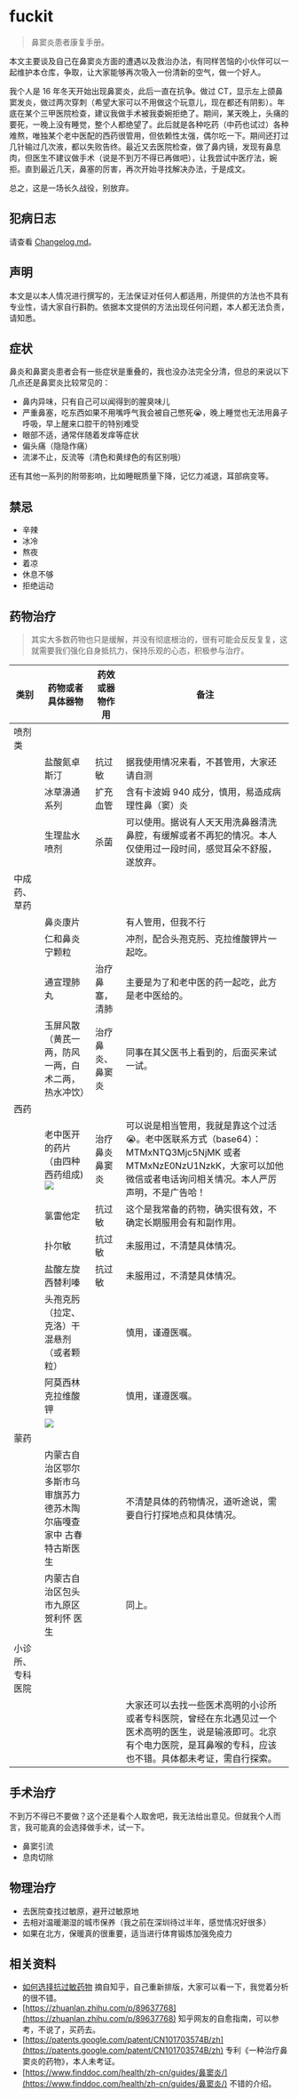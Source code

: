 # fuckit

> 鼻窦炎患者康复手册。

本文主要谈及自己在鼻窦炎方面的遭遇以及救治办法，有同样苦恼的小伙伴可以一起维护本仓库，争取，让大家能够再次吸入一份清新的空气，做一个好人。

我个人是 16 年冬天开始出现鼻窦炎，此后一直在抗争。做过 CT，显示左上颌鼻窦发炎，做过两次穿刺（希望大家可以不用做这个玩意儿，现在都还有阴影）。年底在某个三甲医院检查，建议我做手术被我委婉拒绝了。期间，某天晚上，头痛的要死，一晚上没有睡觉，整个人都绝望了。此后就是各种吃药（中药也试过）各种难熬，唯独某个老中医配的西药很管用，但依赖性太强，偶尔吃一下。期间还打过几针输过几次液，都以失败告终。最近又去医院检查，做了鼻内镜，发现有鼻息肉，但医生不建议做手术（说是不到万不得已再做吧），让我尝试中医疗法，婉拒。直到最近几天，鼻塞的厉害，再次开始寻找解决办法，于是成文。

总之，这是一场长久战役，别放弃。

## 犯病日志

请查看 [Changelog.md](https://github.com/i0Ek3/fuckit/blob/master/Changelog.md)。

## 声明

本文是以本人情况进行撰写的，无法保证对任何人都适用，所提供的方法也不具有专业性，请大家自行斟酌。依据本文提供的方法出现任何问题，本人都无法负责，请知悉。

## 症状

鼻炎和鼻窦炎患者会有一些症状是重叠的，我也没办法完全分清，但总的来说以下几点还是鼻窦炎比较常见的：

- 鼻内异味，只有自己可以闻得到的腥臭味儿
- 严重鼻塞，吃东西如果不用嘴呼气我会被自己憋死😭，晚上睡觉也无法用鼻子呼吸，早上醒来口腔干的特别难受
- 眼部不适，通常伴随着发痒等症状
- 偏头痛（隐隐作痛）
- 流涕不止，反流等（清色和黄绿色的有区别哦）

还有其他一系列的附带影响，比如睡眠质量下降，记忆力减退，耳部病变等。

## 禁忌

- 辛辣
- 冰冷
- 熬夜
- 着凉
- 休息不够
- 拒绝运动

## 药物治疗

> 其实大多数药物也只是缓解，并没有彻底根治的，很有可能会反反复复，这就需要我们强化自身抵抗力，保持乐观的心态，积极参与治疗。

| 类别       | 药物或者具体器物                                                                                           | 药效或器物作用  | 备注                                                                                                        |
| -------- | -------------------------------------------------------------------------------------------------- | -------- | --------------------------------------------------------------------------------------------------------- |
| 喷剂类      |                                                                                                    |          |                                                                                                           |
|          | 盐酸氮卓斯汀                                                                                             | 抗过敏      | 据我使用情况来看，不甚管用，大家还请自测                                                                                      |
|          | 冰草濞通系列                                                                                             | 扩充血管     | 含有卡波姆 940 成分，慎用，易造成病理性鼻（窦）炎                                                                               |
|          | 生理盐水喷剂                                                                                             | 杀菌       | 可以使用。据说有人天天用洗鼻器清洗鼻腔，有缓解或者不再犯的情况。本人仅使用过一段时间，感觉耳朵不舒服，遂放弃。                                                   |
| 中成药、草药   |                                                                                                    |          |                                                                                                           |
|          | 鼻炎康片                                                                                               |          | 有人管用，但我不行                                                                                                 |
|          | 仁和鼻炎宁颗粒                                                                                            |          | 冲剂，配合头孢克肟、克拉维酸钾片一起吃。                                                                                      |
|          | 通宣理肺丸                                                                                              | 治疗鼻塞，清肺  | 主要是为了和老中医的药一起吃，此方是老中医给的。                                                                                  |
|          | 玉屏风散（黄芪一两，防风一两，白术二两，热水冲饮）                                                                          | 治疗鼻炎、鼻窦炎 | 同事在其父医书上看到的，后面买来试一试。                                                                                      |
| 西药       |                                                                                                    |          |                                                                                                           |
|          | 老中医开的药片（由四种西药组成)![](https://cdn.jsdelivr.net/gh/i0Ek3/apichost@main/fuckit/drugs.1e9l5h1jj8ww.jpg) | 治疗鼻炎鼻窦炎  | 可以说是相当管用，我就是靠这个过活😭。老中医联系方式（base64）：MTMxNTQ3Mjc5NjMK 或者 MTMxNzE0NzU1NzkK，大家可以加他微信或者电话询问相关情况。本人严厉声明，不是广告哈！ |
|          | 氯雷他定                                                                                               | 抗过敏      | 这个是我常备的药物，确实很有效，不确定长期服用会有和副作用。                                                                            |
|          | 扑尔敏                                                                                                | 抗过敏      | 未服用过，不清楚具体情况。                                                                                             |
|          | 盐酸左旋西替利嗪                                                                                           | 抗过敏      | 未服用过，不清楚具体情况。                                                                                             |
|          | 头孢克肟（拉定、克洛）干混悬剂（或者颗粒）                                                                              |          | 慎用，谨遵医嘱。                                                                                                  |
|          | 阿莫西林克拉维酸钾                                                                                          |          | 慎用，谨遵医嘱。                                                                                                  |
|          | ![](https://cdn.jsdelivr.net/gh/i0Ek3/apichost@main/fuckit/medical.3ivd84rw8c5c.jpg)               |          |                                                                                                           |
| 蒙药       |                                                                                                    |          |                                                                                                           |
|          | 内蒙古自治区鄂尔多斯市乌审旗苏力德苏木陶尔庙嘎查家中 古春特古斯医生                                                                 |          | 不清楚具体的药物情况，道听途说，需要自行打探地点和具体情况。                                                                            |
|          | 内蒙古自治区包头市九原区 贺利怀 医生                                                                                |          | 同上。                                                                                                       |
| 小诊所、专科医院 |                                                                                                    |          |                                                                                                           |
|          |                                                                                                    |          | 大家还可以去找一些医术高明的小诊所或者专科医院，曾经在东北遇见过一个医术高明的医生，说是输液即可。北京有个电力医院，是耳鼻喉的专科，应该也不错。具体都未考证，需自行探索。                     |

## 手术治疗

不到万不得已不要做？这个还是看个人取舍吧，我无法给出意见。但就我个人而言，我可能真的会选择做手术，试一下。

- 鼻窦引流
- 息肉切除

## 物理治疗

- 去医院查找过敏原，避开过敏原地
- 去相对温暖潮湿的城市保养（我之前在深圳待过半年，感觉情况好很多）
- 如果在北方，保暖真的很重要，适当进行体育锻炼加强免疫力

## 相关资料

- [如何选择抗过敏药物](./docs/how-to-choose-antiallergic-drugs.pdf) 摘自知乎，自己重新排版，大家可以看一下，我觉着分析的很不错。
- [https://zhuanlan.zhihu.com/p/89637768](https://zhuanlan.zhihu.com/p/89637768) 知乎网友的自愈指南，可以参考，不说了，买药去。
- [https://patents.google.com/patent/CN101703574B/zh](https://patents.google.com/patent/CN101703574B/zh) 专利《一种治疗鼻窦炎的药物》，本人未考证。
- [https://www.finddoc.com/health/zh-cn/guides/鼻窦炎/](https://www.finddoc.com/health/zh-cn/guides/鼻窦炎/) 不错的介绍。
